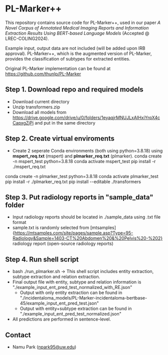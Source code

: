 # PL-Marker++

This repository contains source code for PL-Marker++, used in our paper _A Novel Corpus of Annotated Medical Imaging Reports and Information Extraction Results Using BERT-based Language Models_ (Accepted @ LREC-COLING2024).

Example input, output data are not included (will be added upon IRB approval).
PL-Marker++, which is the augmented version of PL-Marker, provides the classification of subtypes for extracted entities.

Original PL-Marker implementation can be found at https://github.com/thunlp/PL-Marker

## Step 1. Download repo and required models
 - Download current directory
 - Unzip transformers.zip
 - Download all models from https://drive.google.com/drive/u/0/folders/1eyaqjrMNUJLxAIHxiYrqX4cCapxgZjPj and put in the same directory

## Step 2. Create virtual enviroments

 - Create 2 seperate Conda environments (both using python=3.8.18) using **mspert_req.txt** (mspert) and **plmarker_req.txt** (plmarker).
 conda create -n mspert_test python=3.8.18
 conda activate mspert_test
 pip install -r ./mspert_req.txt

 conda create -n plmarker_test python=3.8.18
 conda activate plmarker_test
 pip install -r ./plmarker_req.txt
 pip install --editable ./transformers

## Step 3. Put radiology reports in "sample_data" folder

 - Input radiology reports should be located in ./sample_data using .txt file format
 - sample.txt is randomly selected from [mtsamples]{https://mtsamples.com/site/pages/sample.asp?Type=95-Radiology&Sample=1403-CT%20Abdomen%20&%20Pelvis%20-%202} radiology report (open-source radiology reports)

## Step 4. Run shell script

 - bash ./run_plmarker.sh
   -> This shell script includes entity extraction, subtype extraction and relation extraction.
 - Final output file with entity, subtype and relation information is "./example_input_ent_pred_test_normalized_with_RE.json"
    - Output with only entity extraction can be found in "./incidentaloma_models/PL-Marker-incidentaloma-bertbase-45/example_input_ent_pred_test.json"
    - Output with entity+subtype extraction can be found in "./example_input_ent_pred_test_normalized.json"
 - All predictions are performed in sentence-level.

## Contact

- Namu Park (npark95@uw.edu)
